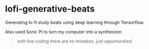 # lofi-generative-beats
Generating lo-fi study beats using deep learning through Tensorflow.

Also used Sonic Pi to turn my computer into a synthesizer.


>  with live coding there are no mistakes, just opportunities!

